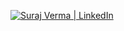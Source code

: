 [![Suraj Verma | LinkedIn](https://img.shields.io/badge/LinkedIn-0077B5?style=for-the-badge&logo=linkedin&logoColor=white)][reach_linkedin]

[reach_linkedin]: https://www.linkedin.com/in/suraj-verma-982b31157/

